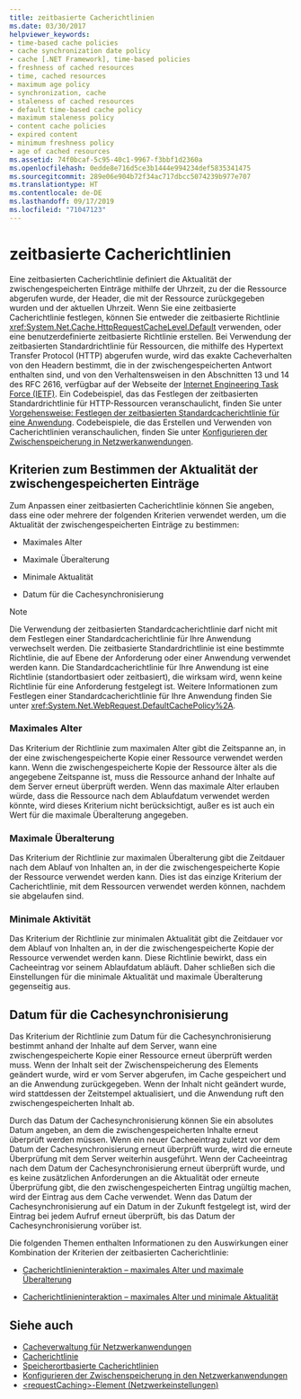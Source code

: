 ```yaml
---
title: zeitbasierte Cacherichtlinien
ms.date: 03/30/2017
helpviewer_keywords:
- time-based cache policies
- cache synchronization date policy
- cache [.NET Framework], time-based policies
- freshness of cached resources
- time, cached resources
- maximum age policy
- synchronization, cache
- staleness of cached resources
- default time-based cache policy
- maximum staleness policy
- content cache policies
- expired content
- minimum freshness policy
- age of cached resources
ms.assetid: 74f0bcaf-5c95-40c1-9967-f3bbf1d2360a
ms.openlocfilehash: 0edde8e716d5ce3b1444e994234def5835341475
ms.sourcegitcommit: 289e06e904b72f34ac717dbcc5074239b977e707
ms.translationtype: HT
ms.contentlocale: de-DE
ms.lasthandoff: 09/17/2019
ms.locfileid: "71047123"
---
```

# <a name="time-based-cache-policies"></a>zeitbasierte Cacherichtlinien
Eine zeitbasierten Cacherichtlinie definiert die Aktualität der zwischengespeicherten Einträge mithilfe der Uhrzeit, zu der die Ressource abgerufen wurde, der Header, die mit der Ressource zurückgegeben wurden und der aktuellen Uhrzeit. Wenn Sie eine zeitbasierte Cacherichtlinie festlegen, können Sie entweder die zeitbasierte Richtlinie <xref:System.Net.Cache.HttpRequestCacheLevel.Default> verwenden, oder eine benutzerdefinierte zeitbasierte Richtlinie erstellen. Bei Verwendung der zeitbasierten Standardrichtlinie für Ressourcen, die mithilfe des Hypertext Transfer Protocol (HTTP) abgerufen wurde, wird das exakte Cacheverhalten von den Headern bestimmt, die in der zwischengespeicherten Antwort enthalten sind, und von den Verhaltensweisen in den Abschnitten 13 und 14 des RFC 2616, verfügbar auf der Webseite der [Internet Engineering Task Force (IETF)](https://www.ietf.org/). Ein Codebeispiel, das das Festlegen der zeitbasierten Standardrichtlinie für HTTP-Ressourcen veranschaulicht, finden Sie unter [Vorgehensweise: Festlegen der zeitbasierten Standardcacherichtlinie für eine Anwendung](how-to-set-the-default-time-based-cache-policy-for-an-application.md). Codebeispiele, die das Erstellen und Verwenden von Cacherichtlinien veranschaulichen, finden Sie unter [Konfigurieren der Zwischenspeicherung in Netzwerkanwendungen](configuring-caching-in-network-applications.md).  
  
## <a name="criteria-to-determine-freshness-of-cached-entries"></a>Kriterien zum Bestimmen der Aktualität der zwischengespeicherten Einträge  
 Zum Anpassen einer zeitbasierten Cacherichtlinie können Sie angeben, dass eine oder mehrere der folgenden Kriterien verwendet werden, um die Aktualität der zwischengespeicherten Einträge zu bestimmen:  
  
- Maximales Alter  
  
- Maximale Überalterung  
  
- Minimale Aktualität  
  
- Datum für die Cachesynchronisierung  
  
> [!NOTE]
> Die Verwendung der zeitbasierten Standardcacherichtlinie darf nicht mit dem Festlegen einer Standardcacherichtlinie für Ihre Anwendung verwechselt werden. Die zeitbasierte Standardrichtlinie ist eine bestimmte Richtlinie, die auf Ebene der Anforderung oder einer Anwendung verwendet werden kann. Die Standardcacherichtlinie für Ihre Anwendung ist eine Richtlinie (standortbasiert oder zeitbasiert), die wirksam wird, wenn keine Richtlinie für eine Anforderung festgelegt ist. Weitere Informationen zum Festlegen einer Standardcacherichtlinie für Ihre Anwendung finden Sie unter <xref:System.Net.WebRequest.DefaultCachePolicy%2A>.  
  
### <a name="maximum-age"></a>Maximales Alter  
 Das Kriterium der Richtlinie zum maximalen Alter gibt die Zeitspanne an, in der eine zwischengespeicherte Kopie einer Ressource verwendet werden kann. Wenn die zwischengespeicherte Kopie der Ressource älter als die angegebene Zeitspanne ist, muss die Ressource anhand der Inhalte auf dem Server erneut überprüft werden. Wenn das maximale Alter erlauben würde, dass die Ressource nach dem Ablaufdatum verwendet werden könnte, wird dieses Kriterium nicht berücksichtigt, außer es ist auch ein Wert für die maximale Überalterung angegeben.  
  
### <a name="maximum-staleness"></a>Maximale Überalterung  
 Das Kriterium der Richtlinie zur maximalen Überalterung gibt die Zeitdauer nach dem Ablauf von Inhalten an, in der die zwischengespeicherte Kopie der Ressource verwendet werden kann. Dies ist das einzige Kriterium der Cacherichtlinie, mit dem Ressourcen verwendet werden können, nachdem sie abgelaufen sind.  
  
### <a name="minimum-freshness"></a>Minimale Aktivität  
 Das Kriterium der Richtlinie zur minimalen Aktualität gibt die Zeitdauer vor dem Ablauf von Inhalten an, in der die zwischengespeicherte Kopie der Ressource verwendet werden kann. Diese Richtlinie bewirkt, dass ein Cacheeintrag vor seinem Ablaufdatum abläuft. Daher schließen sich die Einstellungen für die minimale Aktualität und maximale Überalterung gegenseitig aus.  
  
## <a name="cache-synchronization-date"></a>Datum für die Cachesynchronisierung  
 Das Kriterium der Richtlinie zum Datum für die Cachesynchronisierung bestimmt anhand der Inhalte auf dem Server, wann eine zwischengespeicherte Kopie einer Ressource erneut überprüft werden muss. Wenn der Inhalt seit der Zwischenspeicherung des Elements geändert wurde, wird er vom Server abgerufen, im Cache gespeichert und an die Anwendung zurückgegeben. Wenn der Inhalt nicht geändert wurde, wird stattdessen der Zeitstempel aktualisiert, und die Anwendung ruft den zwischengespeicherten Inhalt ab.  
  
 Durch das Datum der Cachesynchronisierung können Sie ein absolutes Datum angeben, an dem die zwischengespeicherten Inhalte erneut überprüft werden müssen. Wenn ein neuer Cacheeintrag zuletzt vor dem Datum der Cachesynchronisierung erneut überprüft wurde, wird die erneute Überprüfung mit dem Server weiterhin ausgeführt. Wenn der Cacheeintrag nach dem Datum der Cachesynchronisierung erneut überprüft wurde, und es keine zusätzlichen Anforderungen an die Aktualität oder erneute Überprüfung gibt, die den zwischengespeicherten Eintrag ungültig machen, wird der Eintrag aus dem Cache verwendet. Wenn das Datum der Cachesynchronisierung auf ein Datum in der Zukunft festgelegt ist, wird der Eintrag bei jedem Aufruf erneut überprüft, bis das Datum der Cachesynchronisierung vorüber ist.  
  
 Die folgenden Themen enthalten Informationen zu den Auswirkungen einer Kombination der Kriterien der zeitbasierten Cacherichtlinie:  
  
- [Cacherichtlinieninteraktion – maximales Alter und maximale Überalterung](cache-policy-interaction-maximum-age-and-maximum-staleness.md)  
  
- [Cacherichtlinieninteraktion – maximales Alter und minimale Aktualität](cache-policy-interaction-maximum-age-and-minimum-freshness.md)  
  
## <a name="see-also"></a>Siehe auch

- [Cacheverwaltung für Netzwerkanwendungen](cache-management-for-network-applications.md)
- [Cacherichtlinie](cache-policy.md)
- [Speicherortbasierte Cacherichtlinien](location-based-cache-policies.md)
- [Konfigurieren der Zwischenspeicherung in den Netzwerkanwendungen](configuring-caching-in-network-applications.md)
- [\<requestCaching>-Element (Netzwerkeinstellungen)](../configure-apps/file-schema/network/requestcaching-element-network-settings.md)
